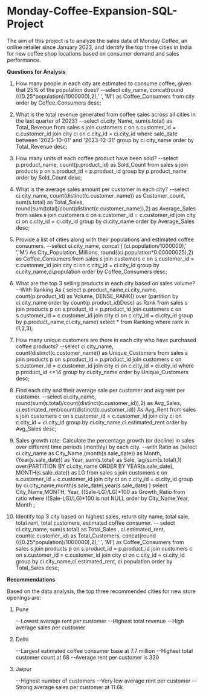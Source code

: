 # Monday-Coffee-Expansion-SQL-Project
The aim of this project is to analyze the sales data of Monday Coffee, an online retailer since January 2023, and identify the top three cities in India for new coffee shop locations based on consumer demand and sales performance.

**Questions for Analysis**

1) How many people in each city are estimated to consume coffee, given that 25% of the population does?
--select city_name, 
concat(round (((0.25*population)/1000000),2),' ', 'M') as Coffee_Consumers 
from city
order by Coffee_Consumers desc;
 
2) What is the total revenue generated from coffee sales across all cities in the last quarter of 2023?
--select 
ci.city_Name, sum(s.total) as Total_Revenue
from sales s
join customers c
on s.customer_id = c.customer_id
join city ci 
on c.city_id = ci.city_id
where sale_date between '2023-10-01' and '2023-12-31'
group by ci.city_name
order by Total_Revenue desc;

3) How many units of each coffee product have been sold?
--select p.product_name, count(p.product_id) as Sold_Count
from sales s
join products p 
on s.product_id = p.product_id
group by p.product_name
order by Sold_Count desc;

4) What is the average sales amount per customer in each city?
--select ci.city_name, count(distinct(c.customer_name)) as Customer_count, 
sum(s.total) as Total_Sales,
round(sum(total)/count(distinct(c.customer_name)),2) as Average_Sales
from
sales s 
join customers c 
on s.customer_id = c.customer_id
join city ci 
on c.city_id = ci.city_id
group by ci.city_name
order by Average_Sales desc;

5) Provide a list of cities along with their populations and estimated coffee consumers.
--select ci.city_name, concat ( (ci.population/1000000),'  ','M') As City_Population_Millions, 
round((ci.population*0.00000025),2) as Coffee_Consumers 
from
sales s 
join customers c 
on s.customer_id = c.customer_id
join city ci 
on c.city_id = ci.city_id
group by ci.city_name,ci.population
order by Coffee_Consumers desc;

6) What are the top 3 selling products in each city based on sales volume?
--With Ranking As
(
select p.product_name,ci.city_name,
count(p.product_id) as Volume,
DENSE_RANK() over (partition by ci.city_name order by count(p.product_id)Desc) as Rank 
from
sales s
join products p 
on s.product_id = p.product_id 
join customers c 
on s.customer_id = c.customer_id
join city ci 
on c.city_id = ci.city_id
group by p.product_name,ci.city_name)
select * from Ranking 
where rank in (1,2,3);
 
7) How many unique customers are there in each city who have purchased coffee products? 
--select  ci.city_name, count(distinct(c.customer_name)) as Unique_Customers
from
sales s
join products p 
on s.product_id = p.product_id 
join customers c 
on s.customer_id = c.customer_id
join city ci 
on c.city_id = ci.city_id
where p.product_id <=14
group by ci.city_name
order by Unique_Customers desc;

8) Find each city and their average sale per customer and avg rent per customer.
--select ci.city_name, round(sum(s.total)/count(distinct(c.customer_id)),2) as Avg_Sales,
ci.estimated_rent/count(distinct(c.customer_id)) As Avg_Rent
from
sales s
join customers c 
on s.customer_id = c.customer_id
join city ci 
on c.city_id = ci.city_id
group by ci.city_name,ci.estimated_rent
order by Avg_Sales desc;

9) Sales growth rate: Calculate the percentage growth (or decline) in sales over different time periods (monthly) by each city.
--with Ratio as
	(select ci.city_name as City_Name,(month(s.sale_date)) as Month,(Year(s.sale_date)) as Year, 
	sum(s.total) as Sale,
	lag(sum(s.total),1) over(PARTITION BY ci.city_name ORDER BY YEAR(s.sale_date), MONTH(s.sale_date)) as LG
	from
	sales s
	join customers c 
	on s.customer_id = c.customer_id
	join city ci 
	on c.city_id = ci.city_id
	group by ci.city_name,month(s.sale_date),year(s.sale_date)
)
select City_Name,MONTH, Year, 
((Sale-LG)/LG)*100 as Growth_Ratio from ratio
where ((Sale-LG)/LG)*100 is not NULL
order by City_Name,Year, Month ;

10) Identify top 3 city based on highest sales, return city name, total sale, total rent, total customers, estimated coffee consumer.
-- select ci.city_name, sum(s.total) as Total_Sales ,
ci.estimated_rent,
count(c.customer_id) as Total_Customers,
concat(round (((0.25*population)/1000000),2),' ', 'M') as Coffee_Consumers 
from
sales s
join products p 
on s.product_id = p.product_id 
join customers c 
on s.customer_id = c.customer_id
join city ci 
on c.city_id = ci.city_id
group by  ci.city_name,ci.estimated_rent, ci.population
order by Total_Sales desc;

**Recommendations**

Based on the data analysis, the top three recommended cities for new store openings are:

1. Pune

	--Lowest average rent per customer
	--Highest total revenue
	--High average sales per customer

2. Delhi

	--Largest estimated coffee consumer base at 7.7 million
	--Highest total customer count at 68
	--Average rent per customer is 330 

3. Jaipur

	--Highest number of customers 
	--Very low average rent per customer 
	--Strong average sales per customer at 11.6k

